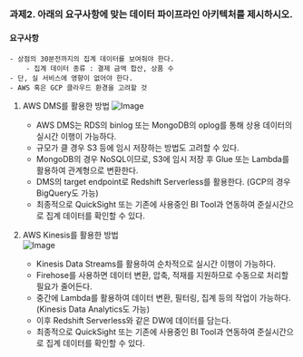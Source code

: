 ### 과제2. 아래의 요구사항에 맞는 데이터 파이프라인 아키텍처를 제시하시오. 
#### 요구사항 
    - 상점의 30분전까지의 집계 데이터를 보여줘야 한다.
        - 집계 데이터 종류 : 결제 금액 합산, 상품 수
    - 단, 실 서비스에 영향이 없어야 한다.
    - AWS 혹은 GCP 클라우드 환경을 고려할 것

1. AWS DMS를 활용한 방법
![Image](https://github.com/user-attachments/assets/c6a9253e-de9f-41bc-8fa1-6454fa1a3b82)
    - AWS DMS는 RDS의 binlog 또는 MongoDB의 oplog를 통해 상용 데이터의 실시간 이행이 가능하다.
    - 규모가 클 경우 S3 등에 임시 저장하는 방법도 고려할 수 있다. 
    - MongoDB의 경우 NoSQL이므로, S3에 임시 저장 후 Glue 또는 Lambda를 활용하여 관계형으로 변환한다.
    - DMS의 target endpoint로 Redshift Serverless를 활용한다. (GCP의 경우 BigQuery도 가능)
    - 최종적으로 QuickSight 또는 기존에 사용중인 BI Tool과 연동하여 준실시간으로 집계 데이터를 확인할 수 있다.


2. AWS Kinesis를 활용한 방법   
![Image](https://github.com/user-attachments/assets/bd791487-4ed2-4044-bcd8-654bfd304d9c)
    - Kinesis Data Streams를 활용하여 순차적으로 실시간 이행이 가능하다.
    - Firehose를 사용하면 데이터 변환, 압축, 적재를 지원하므로 수동으로 처리할 필요가 줄어든다.
    - 중간에 Lambda를 활용하여 데이터 변환, 필터링, 집계 등의 작업이 가능하다. (Kinesis Data Analytics도 가능)
    - 이후 Redshift Serverless와 같은 DW에 데이터를 담는다.
    - 최종적으로 QuickSight 또는 기존에 사용중인 BI Tool과 연동하여 준실시간으로 집계 데이터를 확인할 수 있다.